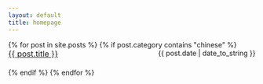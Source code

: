 ```yaml
---
layout: default
title: homepage
---
```


<ul style="padding: 0;">
    {% for post in site.posts %}
        {% if post.category contains "chinese" %}
        <li style="list-style: none; font-size: 16px;margin-bottom: 20px;">
            <a href="{{ site.baseurl }}{{ post.url }}">{{ post.title }}</a>
            <span style="float: right;font-size: 14px;">{{ post.date | date_to_string }} </span>
        </li>
        {% endif %}
    {% endfor %}
</ul>